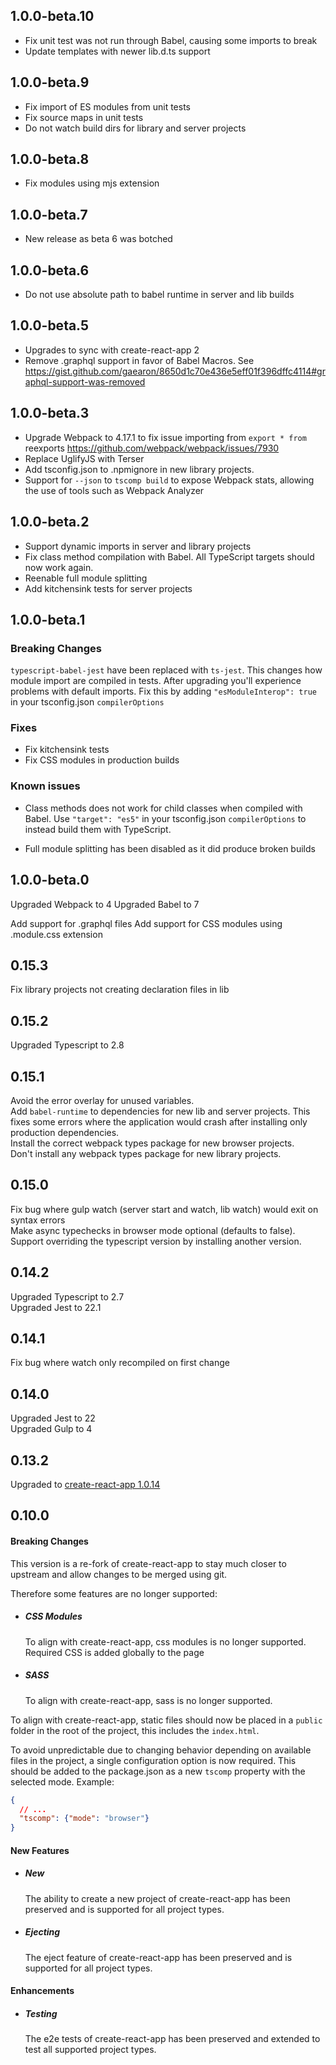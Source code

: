 ## 1.0.0-beta.10

- Fix unit test was not run through Babel, causing some imports to break
- Update templates with newer lib.d.ts support

## 1.0.0-beta.9

- Fix import of ES modules from unit tests
- Fix source maps in unit tests
- Do not watch build dirs for library and server projects

## 1.0.0-beta.8

- Fix modules using mjs extension

## 1.0.0-beta.7

- New release as beta 6 was botched

## 1.0.0-beta.6

- Do not use absolute path to babel runtime in server and lib builds

## 1.0.0-beta.5

- Upgrades to sync with create-react-app 2
- Remove .graphql support in favor of Babel Macros. See https://gist.github.com/gaearon/8650d1c70e436e5eff01f396dffc4114#graphql-support-was-removed


## 1.0.0-beta.3

- Upgrade Webpack to 4.17.1 to fix issue importing from `export * from` reexports https://github.com/webpack/webpack/issues/7930
- Replace UglifyJS with Terser
- Add tsconfig.json to .npmignore in new library projects.
- Support for `--json` to `tscomp build` to expose Webpack stats, allowing the use of tools such as Webpack Analyzer

## 1.0.0-beta.2

- Support dynamic imports in server and library projects
- Fix class method compilation with Babel. All TypeScript targets
  should now work again.
- Reenable full module splitting
- Add kitchensink tests for server projects

## 1.0.0-beta.1

### Breaking Changes

`typescript-babel-jest` have been replaced with `ts-jest`. This changes
how module import are compiled in tests.
After upgrading you'll experience problems with default imports. Fix this
by adding `"esModuleInterop": true` in your tsconfig.json `compilerOptions`

### Fixes

- Fix kitchensink tests
- Fix CSS modules in production builds

### Known issues

- Class methods does not work for child classes when compiled with Babel.
  Use `"target": "es5"` in your tsconfig.json `compilerOptions` to instead 
  build them with TypeScript.

- Full module splitting has been disabled as it did produce broken builds

## 1.0.0-beta.0

Upgraded Webpack to 4
Upgraded Babel to 7

Add support for .graphql files
Add support for CSS modules using .module.css extension

## 0.15.3

Fix library projects not creating declaration files in lib

## 0.15.2

Upgraded Typescript to 2.8

## 0.15.1

Avoid the error overlay for unused variables.  
Add `babel-runtime` to dependencies for new lib and server projects. This fixes some errors where
the application would crash after installing only production dependencies.  
Install the correct webpack types package for new browser projects.  
Don't install any webpack types package for new library projects.  

## 0.15.0

Fix bug where gulp watch (server start and watch, lib watch) would exit on syntax errors  
Make async typechecks in browser mode optional (defaults to false).  
Support overriding the typescript version by installing another version.  

## 0.14.2

Upgraded Typescript to 2.7  
Upgraded Jest to 22.1  

## 0.14.1

Fix bug where watch only recompiled on first change  

## 0.14.0

Upgraded Jest to 22  
Upgraded Gulp to 4  

## 0.13.2

Upgraded to [create-react-app 1.0.14](https://github.com/facebook/create-react-app/blob/master/CHANGELOG.md#1014-september-26-2017)  

## 0.10.0

#### Breaking Changes

This version is a re-fork of create-react-app to stay much closer to upstream
and allow changes to be merged using git.  

Therefore some features are no longer supported:
* ##### CSS Modules
  To align with create-react-app, css modules is no longer supported. Required CSS is added globally to the page

* ##### SASS
  To align with create-react-app, sass is no longer supported.

To align with create-react-app, static files should now be placed in a `public` folder in the root of the project, this includes the `index.html`.

To avoid unpredictable due to changing behavior depending on available files in the project, a single configuration option is now required. This should be added to the package.json as a new `tscomp` property with the selected mode.
Example:
```json
{
  // ...
  "tscomp": {"mode": "browser"}
}
```

#### New Features
* ##### New
  The ability to create a new project of create-react-app has been preserved and is supported for all project types.

* ##### Ejecting
  The eject feature of create-react-app has been preserved and is supported for all project types.

#### Enhancements
* ##### Testing
  The e2e tests of create-react-app has been preserved and extended to test all supported project types.
